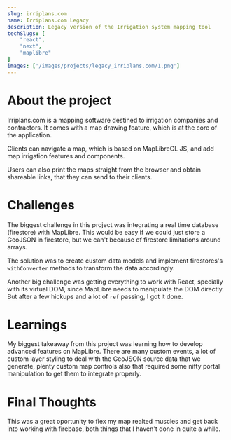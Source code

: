 ```yaml
---
slug: irriplans.com
name: Irriplans.com Legacy
description: Legacy version of the Irrigation system mapping tool
techSlugs: [
    "react",
    "next",
    "maplibre"
]
images: ['/images/projects/legacy_irriplans.com/1.png']
---
```


# About the project

Irriplans.com is a mapping software destined to irrigation companies and contractors. It comes with a map drawing feature, which is at the core of the application.

Clients can navigate a map, which is based on MapLibreGL JS, and add map irrigation features and components.

Users can also print the maps straight from the browser and obtain shareable links, that they can send to their clients.

# Challenges

The biggest challenge in this project was integrating a real time database (firestore) with MapLibre. This would be easy if we could just store a GeoJSON in firestore, but we can't because of firestore limitations around arrays.

The solution was to create custom data models and implement firestores's `withConverter` methods to transform the data accordingly.

Another big challenge was getting everything to work with React, specially with its virtual DOM, since MapLibre needs to manipulate the DOM directly. But after a few hickups and a lot of `ref` passing, I got it done.

# Learnings

My biggest takeaway from this project was learning how to develop advanced features on MapLibre. There are many custom events, a lot of custom layer styling to deal with the GeoJSON source data that we generate, plenty custom map controls also that required some nifty portal manipulation to get them to integrate properly.

# Final Thoughts

This was a great oportunity to flex my map realted muscles and get back into working with firebase, both things that I haven't done in quite a while.